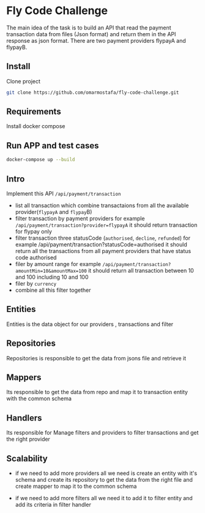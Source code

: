 
# Fly Code Challenge

The main idea of the task is to build an API that read the payment transaction data from files (Json format) and return them in the API response as json format. There are two payment providers flypayA and flypayB.

## Install 
Clone project 

```bash
git clone https://github.com/omarmostafa/fly-code-challenge.git
``` 

## Requirements

Install docker compose 

## Run APP and test cases

 ```bash
docker-compose up --build
 ``` 
 
 ## Intro
 
 Implement this API `/api/payment/transaction `
 -  list all transaction which combine transactaions from all the available provider(`flypayA` and `flypay`B)
 -  filter transaction by payment providers for example `/api/payment/transaction?provider=flypayA` it should return transaction for flypay only
 -  filter transaction three statusCode (`authorised`, `decline`, `refunded`) for example /api/payment/transaction?statusCode=authorised it should return all the transactions from all payment providers that have status code authorised
 -  filer by amount range for example `/api/payment/transaction?amountMin=10&amountMax=100` it should return all transaction between 10 and 100 including 10 and 100
 -  filer by `currency` 
 -  combine all this filter together 

 
 ## Entities 
 
 Entities is the data object for our providers , transactions and filter
 
 ## Repositories 
 
 Repositories is responsible to get the data from jsons file and retrieve it 
 
 ## Mappers
 
 Its responsible to get the data from repo and map it to transaction entity with the common schema
 

## Handlers

Its responsible for Manage filters and providers to filter transactions and get the right provider

## Scalability
- if we need to add more providers all we need is create an entity with it's schema and create its repository to get the data from the right file and create mapper to map it to the common schema

- if we need to add more filters all we need it to add it to filter entity and add its criteria in filter handler
